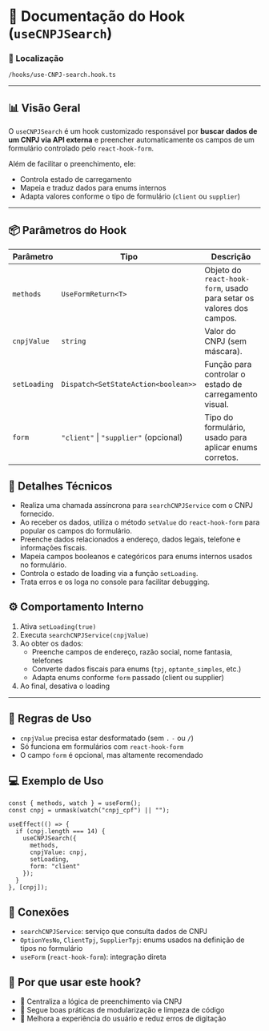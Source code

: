 # 📁 Documentação do Hook (`useCNPJSearch`)

### 📁 Localização

`/hooks/use-CNPJ-search.hook.ts`

---

## 📊 Visão Geral

O `useCNPJSearch` é um hook customizado responsável por **buscar dados de um CNPJ via API externa** e preencher automaticamente os campos de um formulário controlado pelo `react-hook-form`.

Além de facilitar o preenchimento, ele:
- Controla estado de carregamento
- Mapeia e traduz dados para enums internos
- Adapta valores conforme o tipo de formulário (`client` ou `supplier`)

---

## 📦 Parâmetros do Hook

| Parâmetro     | Tipo                                             | Descrição                                                                 | Obrigatório  |
|---------------|--------------------------------------------------|---------------------------------------------------------------------------|--------------|
| `methods`     | `UseFormReturn<T>`                               | Objeto do `react-hook-form`, usado para setar os valores dos campos.      | ✅ Sim       |
| `cnpjValue`   | `string`                                         | Valor do CNPJ (sem máscara).                                              | ✅ Sim       |
| `setLoading`  | `Dispatch<SetStateAction<boolean>>`              | Função para controlar o estado de carregamento visual.                    | ✅ Sim       |
| `form`        | `"client"` \| `"supplier"` (opcional)            | Tipo do formulário, usado para aplicar enums corretos.                    | ❌ Não       |

## 🔎 Detalhes Técnicos

- Realiza uma chamada assíncrona para `searchCNPJService` com o CNPJ fornecido.
- Ao receber os dados, utiliza o método `setValue` do `react-hook-form` para popular os campos do formulário.
- Preenche dados relacionados a endereço, dados legais, telefone e informações fiscais.
- Mapeia campos booleanos e categóricos para enums internos usados no formulário.
- Controla o estado de loading via a função `setLoading`.
- Trata erros e os loga no console para facilitar debugging.

## ⚙️ Comportamento Interno

1. Ativa `setLoading(true)`
2. Executa `searchCNPJService(cnpjValue)`
3. Ao obter os dados:
   - Preenche campos de endereço, razão social, nome fantasia, telefones
   - Converte dados fiscais para enums (`tpj`, `optante_simples`, etc.)
   - Adapta enums conforme `form` passado (client ou supplier)
4. Ao final, desativa o loading

---

## 📌 Regras de Uso

- `cnpjValue` precisa estar desformatado (sem `.` `-` ou `/`)
- Só funciona em formulários com `react-hook-form`
- O campo `form` é opcional, mas altamente recomendado



## 💻 Exemplo de Uso

```tsx
const { methods, watch } = useForm();
const cnpj = unmask(watch("cnpj_cpf") || "");

useEffect(() => {
  if (cnpj.length === 14) {
    useCNPJSearch({
      methods,
      cnpjValue: cnpj,
      setLoading,
      form: "client"
    });
  }
}, [cnpj]);
```


## 🔗 Conexões

- `searchCNPJService`: serviço que consulta dados de CNPJ
- `OptionYesNo`, `ClientTpj`, `SupplierTpj`: enums usados na definição de tipos no formulário
- `useForm` (`react-hook-form`): integração direta



## 🧠 Por que usar este hook?

- 🔁 Centraliza a lógica de preenchimento via CNPJ
- 🧱 Segue boas práticas de modularização e limpeza de código
- 🚦 Melhora a experiência do usuário e reduz erros de digitação
